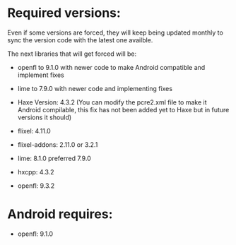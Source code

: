 # Required versions:

Even if some versions are forced, they will keep being updated monthly to sync the version code with the latest one availble.

The next libraries that will get forced will be:
- openfl to 9.1.0 with newer code to make Android compatible and implement fixes
- lime to 7.9.0 with newer code and implementing fixes

- Haxe Version: 4.3.2 (You can modify the pcre2.xml file to make it Android compilable, this fix has not been added yet to Haxe but in future versions it should)
- flixel: 4.11.0
- flixel-addons: 2.11.0 or 3.2.1
- lime: 8.1.0 preferred 7.9.0
- hxcpp: 4.3.2
- openfl: 9.3.2


# Android requires:
- openfl: 9.1.0